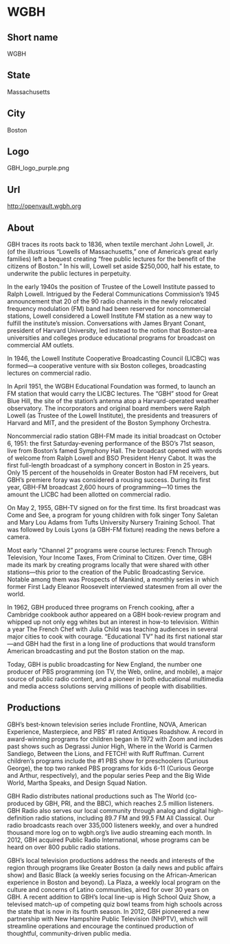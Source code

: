# WGBH

## Short name

WGBH

## State

Massachusetts

## City

Boston

## Logo

GBH\_logo\_purple.png

## Url

http://openvault.wgbh.org

## About

GBH traces its roots back to 1836, when textile merchant John Lowell, Jr. (of the illustrious “Lowells of
Massachusetts,” one of America’s great early families) left a bequest creating “free public lectures for the benefit
of the citizens of Boston.” In his will, Lowell set aside $250,000, half his estate, to underwrite the public lectures
in perpetuity.

In the early 1940s the position of Trustee of the Lowell Institute passed to Ralph Lowell. Intrigued by the
Federal Communications Commission’s 1945 announcement that 20 of the 90 radio channels in the newly relocated
frequency modulation (FM) band had been reserved for noncommercial stations, Lowell considered a Lowell Institute
FM station as a new way to fulfill the institute’s mission. Conversations with James Bryant Conant, president of
Harvard University, led instead to the notion that Boston-area universities and colleges produce educational
programs for broadcast on commercial AM outlets.

In 1946, the Lowell Institute Cooperative Broadcasting Council (LICBC) was formed—a cooperative venture with six
Boston colleges, broadcasting lectures on commercial radio.

In April 1951, the WGBH Educational Foundation was formed, to launch an FM station that would carry the LICBC
lectures. The “GBH” stood for Great Blue Hill, the site of the station’s antenna atop a Harvard-operated weather
observatory. The incorporators and original board members were Ralph Lowell (as Trustee of the Lowell Institute),
the presidents and treasurers of Harvard and MIT, and the president of the Boston Symphony Orchestra.

Noncommercial radio station GBH-FM made its initial broadcast on October 6, 1951: the first Saturday-evening
performance of the BSO’s 71st season, live from Boston’s famed Symphony Hall. The broadcast opened with words of
welcome from Ralph Lowell and BSO President Henry Cabot. It was the first full-length broadcast of a symphony concert
in Boston in 25 years. Only 15 percent of the households in Greater Boston had FM receivers, but GBH’s premiere foray
was considered a rousing success. During its first year, GBH-FM broadcast 2,600 hours of programming—10 times the
amount the LICBC had been allotted on commercial radio.

On May 2, 1955, GBH-TV signed on for the first time. Its first broadcast was Come and See, a program for young
children with folk singer Tony Saletan and Mary Lou Adams from Tufts University Nursery Training School. That was
followed by Louis Lyons (a GBH-FM fixture) reading the news before a camera.

Most early “Channel 2” programs were course lectures: French Through Television, Your Income Taxes, From Criminal
to Citizen. Over time, GBH made its mark by creating programs locally that were shared with other stations—this prior
to the creation of the Public Broadcasting Service. Notable among them was Prospects of Mankind, a monthly series in
which former First Lady Eleanor Roosevelt interviewed statesmen from all over the world.

In 1962, GBH produced three programs on French cooking, after a Cambridge cookbook author appeared on a GBH
book-review program and whipped up not only egg whites but an interest in how-to television. Within a year The French
Chef with Julia Child was teaching audiences in several major cities to cook with courage. “Educational TV” had its
first national star—and GBH had the first in a long line of productions that would transform American broadcasting
and put the Boston station on the map.

Today, GBH is public broadcasting for New England, the number one producer of PBS programming (on TV, the Web,
online, and mobile), a major source of public radio content, and a pioneer in both educational multimedia and media
access solutions serving millions of people with disabilities.


## Productions

GBH’s best-known television series include Frontline, NOVA, American Experience, Masterpiece, and PBS’ #1 rated
Antiques Roadshow. A record in award-winning programs for children began in 1972 with Zoom and includes past shows
such as Degrassi Junior High, Where in the World is Carmen Sandiego, Between the Lions, and FETCH! with Ruff
Ruffman. Current children’s programs include the #1 PBS show for preschoolers (Curious George), the top two ranked
PBS programs for kids 6-11 (Curious George and Arthur, respectively), and the popular series Peep and the Big Wide
World, Martha Speaks, and Design Squad Nation.

GBH Radio distributes national productions such as The World (co-produced by GBH, PRI, and the BBC), which
reaches 2.5 million listeners. GBH Radio also serves our local community through analog and digital high-definition
radio stations, including 89.7 FM and 99.5 FM All Classical. Our radio broadcasts reach over 335,000 listeners weekly,
and over a hundred thousand more log on to wgbh.org’s live audio streaming each month. In 2012, GBH acquired
Public Radio International, whose programs can be heard on over 800 public radio stations.

GBH’s local television productions address the needs and interests of the region through programs like Greater
Boston (a daily news and public affairs show) and Basic Black (a weekly series focusing on the African-American
experience in Boston and beyond). La Plaza, a weekly local program on the culture and concerns of Latino
communities, aired for over 30 years on GBH. A recent addition to GBH’s local line-up is High School Quiz Show,
a televised match-up of competing quiz bowl teams from high schools across the state that is now in its fourth
season. In 2012, GBH pioneered a new partnership with New Hampshire Public Television (NHPTV), which will
streamline operations and encourage the continued production of thoughtful, community-driven public media.

